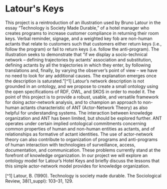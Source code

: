 # Latour's Keys

This project is a reintroduction of an illustration used by Bruno Latour in
the essay “Technology is Society Made Durable,” of a hotel manager who creates
programs to increase customer compliance in returning their room keys. Verbal
reminder, signage, and a weighted key fob are non-human actants that relate to
customers such that customers either return keys (i.e., follow the program) or
fail to return keys (i.e. follow the anti-program). The illustration seeks to
demonstrate that “if we display a socio-technical network – defining
trajectories by actants’ association and substitution, defining actants by all
the trajectories in which they enter, by following translations and, finally,
by varying the observer’s point of view – we have no need to look for any
additional causes. The explanation emerges once the description is
saturated.”[^1] Latour’s network description is not grounded in an ontology,
and we propose to create a small ontology using the open specifications of
RDF, OWL, and SKOS in order to model it. The point of this project is to
provide a robust, usable, and versatile framework for doing actor-network
analysis, and to champion an approach to non-human actants characteristic of
ANT (Actor-Network Theory) as also helpful for understanding systems. The
interaction between knowledge organization and ANT has been limited, but
should be explored further. ANT operates under certain implied ontological
commitments concerning common properties of human and non-human entities as
actants, and of relationships as formative of actant identities. The use of
actor-network theory can also contribute to organization of programs and
anti-programs of human interaction with technologies of surveillance, access,
documentation, and communication.  These problems currently stand at the
forefront of knowledge organization.  In our project we will explore an
ontology model for Latour’s Hotel Keys and briefly discuss the lessons that
this simple actor-network model provides for knowledge organization.  

[^1] Latour, B. (1990). Technology is society made durable. The
Sociological Review, 38(1_suppl): 103–31, 129.
